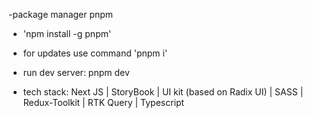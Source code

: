 -package manager pnpm

- 'npm install -g pnpm'

- for updates use command 'pnpm i'

- run dev server: pnpm dev

- tech stack: Next JS | StoryBook | UI kit (based on Radix UI) | SASS | Redux-Toolkit | RTK Query | Typescript
